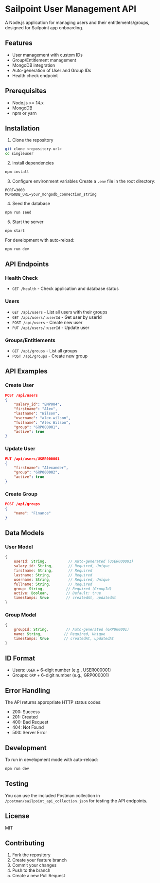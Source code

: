 # Sailpoint User Management API

A Node.js application for managing users and their entitlements/groups, designed for Sailpoint app onboarding.

## Features

- User management with custom IDs
- Group/Entitlement management
- MongoDB integration
- Auto-generation of User and Group IDs
- Health check endpoint

## Prerequisites

- Node.js >= 14.x
- MongoDB
- npm or yarn

## Installation

1. Clone the repository
```bash
git clone <repository-url>
cd singleuser
```

2. Install dependencies
```bash
npm install
```

3. Configure environment variables
Create a `.env` file in the root directory:
```
PORT=3000
MONGODB_URI=your_mongodb_connection_string
```

4. Seed the database
```bash
npm run seed
```

5. Start the server
```bash
npm start
```

For development with auto-reload:
```bash
npm run dev
```

## API Endpoints

### Health Check
- `GET /health` - Check application and database status

### Users
- `GET /api/users` - List all users with their groups
- `GET /api/users/:userId` - Get user by userId
- `POST /api/users` - Create new user
- `PUT /api/users/:userId` - Update user

### Groups/Entitlements
- `GET /api/groups` - List all groups
- `POST /api/groups` - Create new group

## API Examples

### Create User
```json
POST /api/users
{
    "salary_id": "EMP004",
    "firstname": "Alex",
    "lastname": "Wilson",
    "username": "alex.wilson",
    "fullname": "Alex Wilson",
    "group": "GRP000001",
    "active": true
}
```

### Update User
```json
PUT /api/users/USER000001
{
    "firstname": "Alexander",
    "group": "GRP000002",
    "active": true
}
```

### Create Group
```json
POST /api/groups
{
    "name": "Finance"
}
```

## Data Models

### User Model
```javascript
{
    userId: String,          // Auto-generated (USER000001)
    salary_id: String,       // Required, Unique
    firstname: String,       // Required
    lastname: String,        // Required
    username: String,        // Required, Unique
    fullname: String,        // Required
    group: String,          // Required (GroupId)
    active: Boolean,        // Default: true
    timestamps: true        // createdAt, updatedAt
}
```

### Group Model
```javascript
{
    groupId: String,        // Auto-generated (GRP000001)
    name: String,          // Required, Unique
    timestamps: true       // createdAt, updatedAt
}
```

## ID Format

- Users: `USER` + 6-digit number (e.g., USER000001)
- Groups: `GRP` + 6-digit number (e.g., GRP000001)

## Error Handling

The API returns appropriate HTTP status codes:
- 200: Success
- 201: Created
- 400: Bad Request
- 404: Not Found
- 500: Server Error

## Development

To run in development mode with auto-reload:
```bash
npm run dev
```

## Testing

You can use the included Postman collection in `/postman/sailpoint_api_collection.json` for testing the API endpoints.

## License

MIT

## Contributing

1. Fork the repository
2. Create your feature branch
3. Commit your changes
4. Push to the branch
5. Create a new Pull Request
